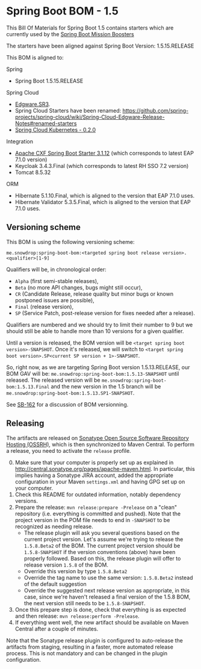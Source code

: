 # Spring Boot BOM - 1.5 

This Bill Of Materials for Spring Boot 1.5 contains starters which are currently used by the 
[Spring Boot Mission Boosters](https://github.com/snowdrop?q=booster)

The starters have been aligned against Spring Boot Version: 1.5.15.RELEASE

This BOM is aligned to: 

Spring
- Spring Boot 1.5.15.RELEASE

Spring Cloud
- [Edgware.SR3](https://github.com/spring-projects/spring-cloud/wiki/Spring-Cloud-Edgware-Release-Notes#edgwaresr3). 
- Spring Cloud Starters have been renamed: https://github.com/spring-projects/spring-cloud/wiki/Spring-Cloud-Edgware-Release-Notes#renamed-starters
- [Spring Cloud Kubernetes - 0.2.0](https://github.com/spring-cloud-incubator/spring-cloud-kubernetes/tree/v0.2.0.RELEASE)

Integration
- [Apache CXF Spring Boot Starter 3.1.12](http://cxf.apache.org/docs/springboot.html) (which corresponds to latest EAP 7.1.0 version)
- Keycloak 3.4.3.Final (which corresponds to latest RH SSO 7.2 version)
- Tomcat 8.5.32

ORM
- Hibernate 5.1.10.Final, which is aligned to the version that EAP 7.1.0 uses.
- Hibernate Validator 5.3.5.Final, which is aligned to the version that EAP 7.1.0 uses.

## Versioning scheme

This BOM is using the following versioning scheme:

`me.snowdrop:spring-boot-bom:<targeted spring boot release version>.<qualifier>[1-9]`

Qualifiers will be, in chronological order:
 - `Alpha` (first semi-stable releases),
 - `Beta` (no more API changes, bugs might still occur),
 - `CR` (Candidate Release, release quality but minor bugs or known postponed issues are possible),
 - `Final` (release version),
 - `SP` (Service Patch, post-release version for fixes needed after a release).

Qualifiers are numbered and we should try to limit their number to 9 but we should still be able to handle more than 10 versions for a given qualifier.

Until a version is released, the BOM version will be `<target spring boot version>-SNAPSHOT`. Once it's released, we will switch to `<target spring boot version>.SP<current SP version + 1>-SNAPSHOT`.

So, right now, as we are targeting Spring Boot version 1.5.13.RELEASE, our BOM GAV will be:
`me.snowdrop:spring-boot-bom:1.5.13-SNAPSHOT` until released. The released version will be
`me.snowdrop:spring-boot-bom:1.5.13.Final` and the new version in the 1.5 branch will
be `me.snowdrop:spring-boot-bom:1.5.13.SP1-SNAPSHOT`.

See [SB-162](https://issues.jboss.org/browse/SB-162) for a discussion of BOM versionning.

## Releasing

The artifacts are released on [Sonatype Open Source Software Repository Hosting (OSSRH)](http://central.sonatype.org/), which is
then synchronized to Maven Central. To perform a release, you need to activate the `release` profile.

0. Make sure that your computer is properly set up as explained in http://central.sonatype.org/pages/apache-maven.html. In 
particular, this implies having a Sonatype JIRA account, added the appropriate configuration in your Maven `settings.xml` and 
having GPG set up on your computer.
0. Check this README for outdated information, notably dependency versions.
1. Prepare the release: `mvn release:prepare -Prelease` on a "clean" repository (i.e. everything is committed and pushed). Note 
that the project version in the POM file needs to end in `-SNAPSHOT` to be recognized as needing release.
    - The release plugin will ask you several questions based on the current project version. Let's assume we're trying to 
    release the `1.5.8.Beta2` of the BOM. The current project version should be `1.5.8-SNAPSHOT` if the version conventions 
    (above) have been properly followed. Based on this, the release plugin will offer to release version `1.5.8` of the BOM.
    - Override this version by type `1.5.8.Beta2`
    - Override the tag name to use the same version: `1.5.8.Beta2` instead of the default suggestion
    - Override the suggested next release version as appropriate, in this case, since we're haven't released a final version of
    the 1.5.8 BOM, the next version still needs to be `1.5.8-SNAPSHOT`.
2. Once this prepare step is done, check that everything is as expected and then release: `mvn release:perform -Prelease`.
3. If everything went well, the new artifact should be available on Maven Central after a couple of minutes.

Note that the Sonatype release plugin is configured to auto-release the artifacts from staging, resulting in a faster, more 
automated release process. This is not mandatory and can be changed in the plugin configuration.